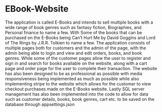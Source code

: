 # EBook-Website
The application is called E-Books and intends to sell multiple books with a wide range of book genres 
such as fantasy fiction, Biographies, and Personal finance to name a few. With Some of the books that 
can be purchased on the E-Books being Can’t Hurt Me by David Goggins and Lord of The Rings by J.R.R. 
Tolkien to name a few. The application consists of multiple pages both for customers and the admin 
of the page, with the admin being able to login and view and edit orders, books, and book genres. 
While some of the customer pages allow the user to register and sign in and search for books available 
on the website, along with a cart page and order page for the user to complete their transaction.
The website has also been designed to be as professional as possible with media responsiveness being 
implemented as much as possible while also implementing stripe to the website which allows for the 
customer to view checkout purchases made on the E-Books website. Lastly SQL server management 
has also been implemented into the code to allow for data such as customer details, books, book 
genres, cart etc. to be saved on the database through appsettings.json
